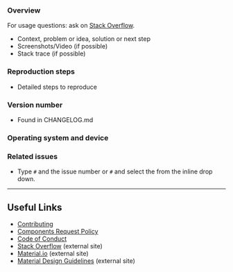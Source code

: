 ### Overview
For usage questions: ask on [Stack  Overflow](http://stackoverflow.com/questions/tagged/material-components).

 - Context, problem or idea, solution or next step
 - Screenshots/Video (if possible)
 - Stack trace (if possible)

### Reproduction steps
 - Detailed steps to reproduce

### Version number
 - Found in CHANGELOG.md

### Operating system and device

### Related issues
 - Type `#` and the issue number or `#` and select the from the inline drop down.

- - -

## Useful Links
- [Contributing](CONTRIBUTING.md)
- [Components Request Policy](COMPONENTS_REQUEST_POLICY.md)
- [Code of Conduct](CODE_OF_CONDUCT.md)
- [Stack Overflow](https://www.stackoverflow.com/questions/tagged/material-components) (external site)
- [Material.io](https://www.material.io) (external site)
- [Material Design Guidelines](https://material.google.com) (external site)
